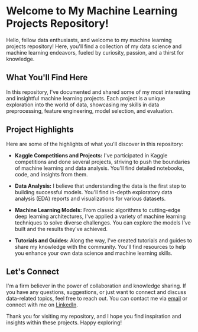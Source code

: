 # Welcome to My Machine Learning Projects Repository!

Hello, fellow data enthusiasts, and welcome to my machine learning projects repository! Here, you'll find a collection of my data science and machine learning endeavors, fueled by curiosity, passion, and a thirst for knowledge.

## What You'll Find Here
In this repository, I've documented and shared some of my most interesting and insightful machine learning projects. Each project is a unique exploration into the world of data, showcasing my skills in data preprocessing, feature engineering, model selection, and evaluation.

## Project Highlights
Here are some of the highlights of what you'll discover in this repository:

- **Kaggle Competitions and Projects:** I've participated in Kaggle competitions and done several projects, striving to push the boundaries of machine learning and data analysis. You'll find detailed notebooks, code, and insights from them.

- **Data Analysis:** I believe that understanding the data is the first step to building successful models. You'll find in-depth exploratory data analysis (EDA) reports and visualizations for various datasets.

- **Machine Learning Models:** From classic algorithms to cutting-edge deep learning architectures, I've applied a variety of machine learning techniques to solve diverse challenges. You can explore the models I've built and the results they've achieved.

- **Tutorials and Guides:** Along the way, I've created tutorials and guides to share my knowledge with the community. You'll find resources to help you enhance your own data science and machine learning skills.

## Let's Connect
I'm a firm believer in the power of collaboration and knowledge sharing. If you have any questions, suggestions, or just want to connect and discuss data-related topics, feel free to reach out. You can contact me via [email](devikasanthosh0499@gmail.com) or connect with me on [LinkedIn](https://www.linkedin.com/in/devikasanthosh-a3578b231/).

Thank you for visiting my repository, and I hope you find inspiration and insights within these projects. Happy exploring!
